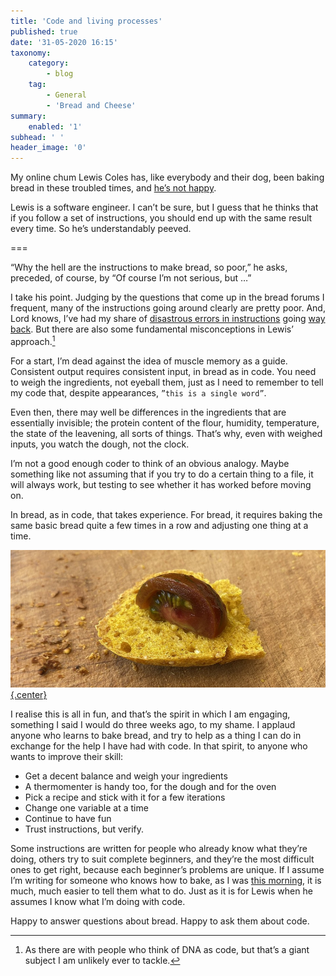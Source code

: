 ```yaml
---
title: 'Code and living processes'
published: true
date: '31-05-2020 16:15'
taxonomy:
    category:
        - blog
    tag:
        - General
        - 'Bread and Cheese'
summary:
    enabled: '1'
subhead: ' '
header_image: '0'
---
```


My online chum Lewis Coles has, like everybody and their dog, been baking bread in these troubled times, and <a class="u-in-reply-to" href="https://www.lewiscowles.co.uk/blog/bread-as-code/" >he’s not happy</a >.

Lewis is a software engineer. I can’t be sure, but I guess that he thinks that if you follow a set of instructions, you should end up with the same result every time. So he’s understandably peeved. 

===

“Why the hell are the instructions to make bread, so poor,” he asks, preceded, of course, by “Of course I’m not serious, but …”

I take his point. Judging by the questions that come up in the bread forums I frequent, many of the instructions going around clearly are pretty poor. And, Lord knows, I’ve had my share of [disastrous errors in instructions](https://www.fornacalia.com/2014/in-which-a-croissant-recipe-makes-me-cross/) going [way back](https://www.jeremycherfas.net/blog/dan-lepard-s-black-pepper-rye). But there are also some fundamental misconceptions in Lewis’ approach.[^1]

[^1]: As there are with people who think of DNA as code, but that’s a giant subject I am unlikely ever to tackle.

For a start, I’m dead against the idea of muscle memory as a guide. Consistent output requires consistent input, in bread as in code. You need to weigh the ingredients, not eyeball them, just as I need to remember to tell my code that, despite appearances, `”this is a single word”`.

Even then, there may well be differences in the ingredients that are essentially invisible; the protein content of the flour, humidity, temperature, the state of the leavening, all sorts of things. That’s why, even with weighed inputs, you watch the dough, not the clock.

I’m not a good enough coder to think of an obvious analogy. Maybe something like not assuming that if you try to do a certain thing to a file, it will always work, but testing to see whether it has worked before moving on.

In bread, as in code, that takes experience. For bread, it requires baking the same basic bread quite a few times in a row and adjusting one thing at a time.

[![Dark tomato on a piece of my bright yellow experimental turmeric bread](sandwich.jpg){.center}](sandwich-1920.jpg)

I realise this is all in fun, and that’s the spirit in which I am engaging, something I said I would do three weeks ago, to my shame. I applaud anyone who learns to bake bread, and try to help as a thing I can do in exchange for the help I have had with code. In that spirit, to anyone who wants to improve their skill:

* Get a decent balance and weigh your ingredients
* A thermomenter is handy too, for the dough and for the oven
* Pick a recipe and stick with it for a few iterations
* Change one variable at a time
* Continue to have fun
* Trust instructions, but verify. 
 
Some instructions are written for people who already know what they’re doing, others try to suit complete beginners, and they’re the most difficult ones to get right, because each beginner’s problems are unique. If I assume I’m writing for someone who knows how to bake, as I was [this morning](https://www.fornacalia.com/2020/turmeric-breadan-experiment/), it is much, much easier to tell them what to do. Just as it is for Lewis when he assumes I know what I’m doing with code.

Happy to answer questions about bread. Happy to ask them about code.

